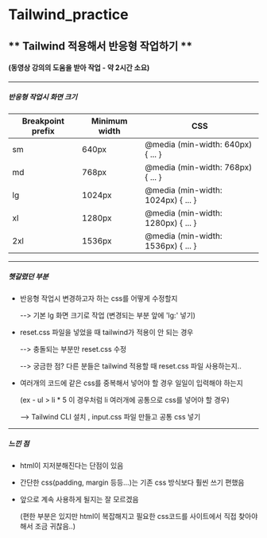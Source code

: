 # Tailwind_practice

## ** Tailwind 적용해서 반응형 작업하기 **
#### (동영상 강의의 도움을 받아 작업 - 약 2시간 소요)

***

##### 반응형 작업시 화면 크기
| Breakpoint prefix | Minimum width | CSS 
| --- | -- | --- |
| sm | 	640px | @media (min-width: 640px) { ... } |
| md | 768px | @media (min-width: 768px) { ... } |
| lg | 1024px | @media (min-width: 1024px) { ... } |
| xl | 1280px | @media (min-width: 1280px) { ... } |
| 2xl | 1536px | @media (min-width: 1536px) { ... } |

***

##### 헷갈렸던 부분
+ 반응형 작업시 변경하고자 하는 css를 어떻게 수정할지

  --> 기본 lg 화면 크기로 작업 (변경되는 부분 앞에 'lg:' 넣기)

+ reset.css 파일을 넣었을 때 tailwind가 적용이 안 되는 경우

  --> 충돌되는 부분만 reset.css 수정

  --> 궁금한 점? 다른 분들은 tailwind 적용할 때 reset.css 파일 사용하는지..

+ 여러개의 코드에 같은 css를 중복해서 넣어야 할 경우 일일이 입력해야 하는지

  (ex - ul > li * 5  이 경우처럼 li 여러개에 공통으로 css를 넣어야 할 경우)

  --> Tailwind CLI 설치  , input.css 파일 만들고 공통 css 넣기

 
 *** 

 ##### 느낀 점
 + html이 지저분해진다는 단점이 있음
 + 간단한 css(padding, margin 등등...)는 기존 css 방식보다 훨씬 쓰기 편했음
 + 앞으로 계속 사용하게 될지는 잘 모르겠음

   (편한 부분은 있지만 html이 복잡해지고 필요한 css코드를 사이트에서 직접 찾아야 해서 조금 귀찮음..)




